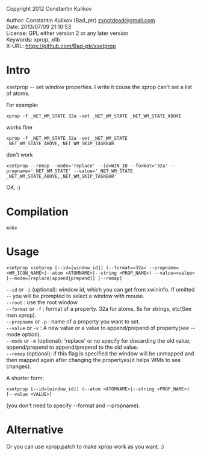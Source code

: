 Copyright 2012 Constantin Kulikov  

Author: Constantin Kulikov (Bad_ptr) <zxnotdead@gmail.com>  
Date: 2013/07/09 21:10:53  
License: GPL either version 2 or any later version  
Keywords: xprop, xlib  
X-URL: https://github.com/Bad-ptr/xsetprop  


# Intro

xsetprop -- set window properties. I write it couse the xprop can't set a list of atoms.  

For example:

    xprop -f _NET_WM_STATE 32a -set _NET_WM_STATE _NET_WM_STATE_ABOVE

works fine

    xprop -f _NET_WM_STATE 32a -set _NET_WM_STATE _NET_WM_STATE_ABOVE,_NET_WM_SKIP_TASKBAR

don't work

    xsetprop --remap --mode='replace' --id=WIN_ID --format='32a' --propname='_NET_WM_STATE' --value='_NET_WM_STATE _NET_WM_STATE_ABOVE,_NET_WM_SKIP_TASKBAR'

OK. :)

# Compilation

    make

# Usage

    xsetprop xsetprop [--id=[window_id]] (--format=<32a> --propname=<WM_ICON_NAME>|--atom <ATOMNAME>|--string <PROP_NAME>) --value=<value> [--mode=[replace|append|prepend]] [--remap]

`--id` or `-i` (optional): window id, which you can get from xwininfo. If omitted -- you will be prompted to select a window with mouse.  
`--root` : use the root window.  
`--format` or `-f` : format of a property. 32a for atoms, 8s for strings, etc(See man xprop).  
`--propname` or `-p` : name of a property you want to set.  
`--value` or `-v` : A new value or a value to append/prepend of property(see --mode option).  
`--mode` or `-m` (optional): 'replace' or no specify for discarding the old value, append/prepend to append/prepend to the old value.  
`--remap` (optional): if this flag is specified the window will be unmapped and then mapped again after changing the propertyes(It helps WMs to see changes).  

A shorter form:

    xsetprop [--id=[window_id]] (--atom <ATOMNAME>|--string <PROP_NAME>) [--value <VALUE>]

(you don't need to specify --format and --propname).

# Alternative

Or you can use xprop.patch to make xprop work as you want. :)
